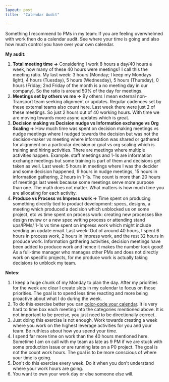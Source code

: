 ```yaml
---
layout: post
title:  "Calendar Audit"

---
```


Something I recommend to PMs in my team: If you are feeling overwhelmed with work then do a calendar audit. See where your time is going and also how much control you have over your own calendar.

**My audit:**

1. **Total meeting time ->** Considering I work 8 hours a day/40 hours a week, how many of these 40 hours were meetings? I call this the meeting ratio. My last week: 3 hours (Monday; I keep my Mondays light), 4 hours (Tuesday), 5 hours (Wednesday), 5 hours (Thursday), 0 hours (Friday; 2nd Friday of the month is a no meeting day in our company). So the ratio is around 50% of the day for meetings.
2. **Meetings set by others vs me ->** By others I mean external non-Transport team seeking alignment or updates. Regular cadences set by these external teams also count here. Last week there were just 2 of these meetings. So just 2 hours out of 40 working hours. With time we are moving towards more async updates which is great.
3. **Decision making vs Decision nudge vs Information exchange vs Org Scaling ->** How much time was spent on decision making meetings vs nudge meetings where I nudged towards the decision but was not the decision-maker vs meeting where information was shared or gathered for alignment on a particular decision or goal vs org scaling which is training and hiring activities. There are meetings where multiple activities happen. Example. staff meetings and 1-1s are information exchange meetings but some training is part of them and decisions get taken as well. Last week: 5 hours in meetings where I was the decider and some decision happened, 9 hours in nudge meetings, 15 hours in information gathering, 2 hours in 1-1s. The count is more than 20 hours of meetings last week because some meetings serve more purpose than one. The math does not matter. What matters is how much time you are allocating for each activity.
4. **Produce vs Process vs Impress work ->** Time spent on producing something directly tied to product development: specs, designs, a meeting which produced a decision which unblocked us on some project, etc vs time spent on process work: creating new processes like design review or a new spec writing process or attending stand ups/IPMs/ 1-1s vs time spent on impress work which might include sending an update email. Last week: Out of around 40 hours, I spent 6 hours in process work, 2 hours in impress work, and the rest 32 hours in produce work. Information gathering activities, decision meetings have been added to produce work and hence it makes the number look good! As a full-time manager who manages other PMs and does not directly work on specific projects, for me produce work is actually taking decisions to unblock my team.


**Notes:**

1. I keep a huge chunk of my Monday to plan the day. After my priorities for the week are clear I create slots in my calendar to focus on those priorities. The goal is to spend less time reacting and more being proactive about what I do during the week.
2. To do this exercise better you can [color-code your calendar](https://junglegym.substack.com/p/frameworks-from-a-growth-leader-who). It is very hard to time box each meeting into the categories mentioned above. It is not important to be precise, you just need to be directionally correct.
3. Just doing this exercise is not enough. Work towards creating a week where you work on the highest leverage activities for you and your team. Be ruthless about how you spend your time.
4. I spend far more time on work than the 40 hours mentioned here. Sometime I am on call with my team as late as 9 PM if we are stuck with some production issue or are running late on a P0 project. The goal is not the count work hours. The goal is to be more conscious of where your time is going.
5. Don't do this exercise every week. Do it when you don't understand where your work hours are going.
6. You want to own your work day or else someone else will.
